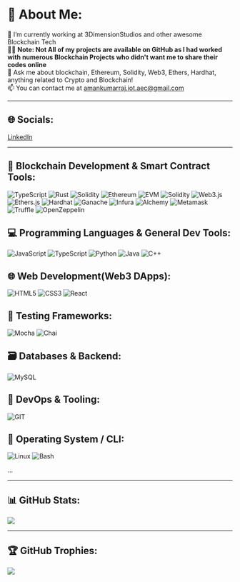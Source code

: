# 💫 About Me:
🚀 I’m currently working at 3DimensionStudios and other awesome Blockchain Tech                                                             
👨‍💻 **Note: Not All of my projects are available on GitHub as I had worked with numerous Blockchain Projects who didn't want me to share their codes online**  
💬 Ask me about blockchain, Ethereum, Solidity, Web3, Ethers, Hardhat, anything related to Crypto and Blockchain!                                             
📫 You can contact me at amankumarraj.iot.aec@gmail.com

---

## 🌐 Socials:
[LinkedIn](https://www.linkedin.com/in/aman-kumar-raj-254058317/)

---

## 🚀 Blockchain Development & Smart Contract Tools:
![TypeScript](https://img.shields.io/badge/-TypeScript-3178C6?logo=typescript&logoColor=white&style=flat)
![Rust](https://img.shields.io/badge/-Rust-000000?logo=rust&logoColor=white&style=flat)
![Solidity](https://img.shields.io/badge/-Solidity-363636?logo=solidity&logoColor=white&style=flat)
![Ethereum](https://img.shields.io/badge/-Ethereum-3C3C3D?logo=ethereum&logoColor=white&style=flat)
![EVM](https://img.shields.io/badge/-EVM-5C5C5C?logo=ethereum&logoColor=white&style=flat)
![Solidity](https://img.shields.io/badge/-Solidity-363636?logo=solidity&logoColor=white&style=flat)
![Web3.js](https://img.shields.io/badge/-Web3.js-F16822?logo=javascript&logoColor=white&style=flat)
![Ethers.js](https://img.shields.io/badge/-Ethers.js-6E43E6?logo=ethereum&logoColor=white&style=flat)
![Hardhat](https://img.shields.io/badge/-Hardhat-F9DC3E?logo=javascript&logoColor=black&style=flat)
![Ganache](https://img.shields.io/badge/-Ganache-262626?logo=truffle&logoColor=white&style=flat)
![Infura](https://img.shields.io/badge/-Infura-EF3E36?logo=ethereum&logoColor=white&style=flat)
![Alchemy](https://img.shields.io/badge/-Alchemy-4169E1?logo=alchemy&logoColor=white&style=flat)
![Metamask](https://img.shields.io/badge/-MetaMask-F6851B?logo=metamask&logoColor=white&style=flat)
![Truffle](https://img.shields.io/badge/-Truffle-5E464D?logo=truffle&logoColor=white&style=flat)
![OpenZeppelin](https://img.shields.io/badge/-OpenZeppelin-4E5EE4?logo=openzeppelin&logoColor=white&style=flat)

## 💻 Programming Languages & General Dev Tools:
![JavaScript](https://img.shields.io/badge/-JavaScript-F7DF1E?logo=javascript&logoColor=black&style=flat)
![TypeScript](https://img.shields.io/badge/-TypeScript-3178C6?logo=typescript&logoColor=white&style=flat)
![Python](https://img.shields.io/badge/-Python-3776AB?logo=python&logoColor=white&style=flat)
![Java](https://img.shields.io/badge/-Java-007396?logo=java&logoColor=white&style=flat)
![C++](https://img.shields.io/badge/-C++-00599C?logo=c%2B%2B&logoColor=white&style=flat)

## 🌐 Web Development(Web3 DApps):
![HTML5](https://img.shields.io/badge/-HTML5-E34F26?logo=html5&logoColor=white&style=flat)
![CSS3](https://img.shields.io/badge/-CSS3-1572B6?logo=css3&logoColor=white&style=flat)
![React](https://img.shields.io/badge/-React-61DAFB?logo=react&logoColor=black&style=flat)

## 🧪 Testing Frameworks:
![Mocha](https://img.shields.io/badge/-Mocha-8D6748?logo=mocha&logoColor=white&style=flat)
![Chai](https://img.shields.io/badge/-Chai-A30701?logo=chai&logoColor=white&style=flat)

## 🗃️ Databases & Backend:
![MySQL](https://img.shields.io/badge/-MySQL-4479A1?logo=mysql&logoColor=white&style=flat)

## 🧰 DevOps & Tooling:
![GIT](https://img.shields.io/badge/-Git-F05032?logo=git&logoColor=white&style=flat)

## 🐧 Operating System / CLI:
![Linux](https://img.shields.io/badge/-Linux-FCC624?logo=linux&logoColor=black&style=flat)
![Bash](https://img.shields.io/badge/-Bash-4EAA25?logo=gnubash&logoColor=white&style=flat)


...

---

## 📊 GitHub Stats:
![](https://github-readme-stats.vercel.app/api?username=amankumarraj020204&theme=radical&show_icons=true&hide_border=false&count_private=true)

---

## 🏆 GitHub Trophies:
![](https://github-profile-trophy.vercel.app/?username=amankumarraj020204&theme=radical&no-frame=true&no-bg=false&margin-w=4)
